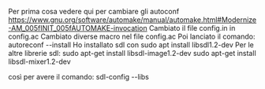 Per prima cosa vedere qui per cambiare gli autoconf
https://www.gnu.org/software/automake/manual/automake.html#Modernize-AM_005fINIT_005fAUTOMAKE-invocation
Cambiato il file config.in in config.ac
Cambiato diverse macro nel file config.ac
Poi lanciato il comando:
 autoreconf --install
Ho installato sdl con
sudo apt install libsdl1.2-dev
Per le altre librerie sdl:
sudo apt-get install libsdl-image1.2-dev
sudo apt-get install libsdl-mixer1.2-dev

così per avere il comando:
sdl-config --libs